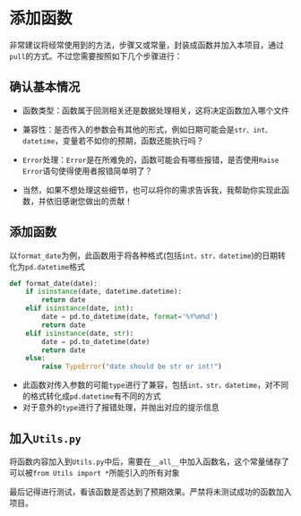 # 添加函数

非常建议将经常使用到的方法，步骤又或常量，封装成函数并加入本项目，通过`pull`的方式。不过您需要按照如下几个步骤进行：

## 确认基本情况

- 函数类型：函数属于回测相关还是数据处理相关，这将决定函数加入哪个文件
- 兼容性：是否传入的参数会有其他的形式，例如日期可能会是`str、int、datetime`，变量若不如你的预期，函数还能执行吗？
- `Error`处理：`Error`是在所难免的，函数可能会有哪些报错，是否使用`Raise Error`语句使得使用者报错简单明了？

- 当然，如果不想处理这些细节，也可以将你的需求告诉我，我帮助你实现此函数，并依旧感谢您做出的贡献！

## 添加函数

以`format_date`为例，此函数用于将各种格式(包括`int，str，datetime`)的日期转化为`pd.datetime`格式

```python
def format_date(date):
    if isinstance(date, datetime.datetime):
        return date
    elif isinstance(date, int):
        date = pd.to_datetime(date, format='%Y%m%d')
        return date
    elif isinstance(date, str):
        date = pd.to_datetime(date)
        return date
    else:
        raise TypeError("date should be str or int!")
```

- 此函数对传入参数的可能`type`进行了兼容，包括`int，str，datetime`，对不同的格式转化成`pd.datetime`有不同的方式
- 对于意外的`type`进行了报错处理，并抛出对应的提示信息

## 加入`Utils.py`

将函数内容加入到`Utils.py`中后，需要在`__all__`中加入函数名，这个常量储存了可以被`from Utils import *`所能引入的所有对象

最后记得进行测试，看该函数是否达到了预期效果。严禁将未测试成功的函数加入项目。